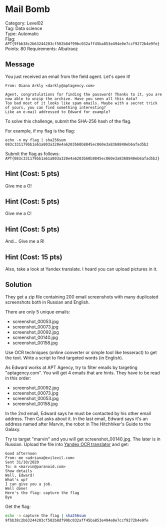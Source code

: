# Mail Bomb

Category: Level02  
Tag: Data science  
Type: Automatic  
Flag: `APT{9fbb38c2b63244203cf502b8df99bc032aff45ba853e494e0e7ccf9272b4e9fe}`  
Points: 80
Requirements: Albatraoz

## Message

You just received an email from the field agent. Let's open it!

```
From: Diana Arkly <darkly@aptagency.com>

Agent, congratulations for finding the password! Thanks to it, you are now able to unzip the archive. Have you seen all this data?  
Too bad most of it looks like spam emails. Maybe with a secret trick of yours, you can find something interesting?  
Like an e-mail addressed to Edward for example?
```

To solve this challenge, submit the SHA-256 hash of the flag.

For example, if my flag is the flag:
```
echo -n my flag | sha256sum
083c331179bb1a61a803a320e4a6203b60b8845ec060e3a8368840eb6afad5b2
```

Submit the flag as follows:  
`APT{083c331179bb1a61a803a320e4a6203b60b8845ec060e3a8368840eb6afad5b2}`

## Hint (Cost: 5 pts)
Give me a O!

## Hint (Cost: 5 pts)
Give me a C!

## Hint (Cost: 5 pts)
And... Give me a R!

## Hint (Cost: 15 pts)

Also, take a look at Yandex translate. I heard you can upload pictures in it.

## Solution

They get a zip file containing 200 email screenshots with many duplicated screenshots both in Russian and English.

There are only 5 unique emails:

- screenshot_00053.jpg
- screenshot_00073.jpg
- screenshot_00092.jpg
- screenshot_00140.jpg
- screenshot_00158.jpg

Use OCR techniques (online converter or simple tool like tesseract) to get the text. Write a script to find targeted words (in English).

As Edward works at APT Agency, try to filter emails by targeting "aptagency.com". You will get 4 emails that are hints. They have to be read in this order:

- screenshot_00092.jpg
- screenshot_00073.jpg
- screenshot_00053.jpg
- screenshot_00158.jpg

In the 2nd email, Edward says he must be contacted by his other email address. Then Cat asks about it. In the last email, Edward says it's an address named after Marvin, the robot in The Hitchhiker's Guide to the Galaxy.

Try to target "marvin" and you will get screenshot_00140.jpg. The later is in Russian. Upload the file into [Yandex OCR translator](https://translate.yandex.com/ocr) and get:

```
Good afternoon
From: me <adriana@evilevil.com>
Sent 31/10/2020
To: m <marvin@paranoid.com>
Show details
Well, Edward!
What's up?
I can give you a job.
Well done!
Here's the flag: capture the flag
Bye
```

Get the flag:

```sh
echo -n capture the flag | sha256sum
9fbb38c2b63244203cf502b8df99bc032aff45ba853e494e0e7ccf9272b4e9fe
```
